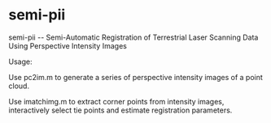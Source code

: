 # semi-pii
semi-pii -- Semi-Automatic Registration of Terrestrial Laser Scanning Data Using Perspective Intensity Images

Usage:

Use pc2im.m to generate a series of perspective intensity images of a point cloud.
 
Use imatchimg.m to extract corner points from intensity images, interactively select tie points and estimate registration parameters.

